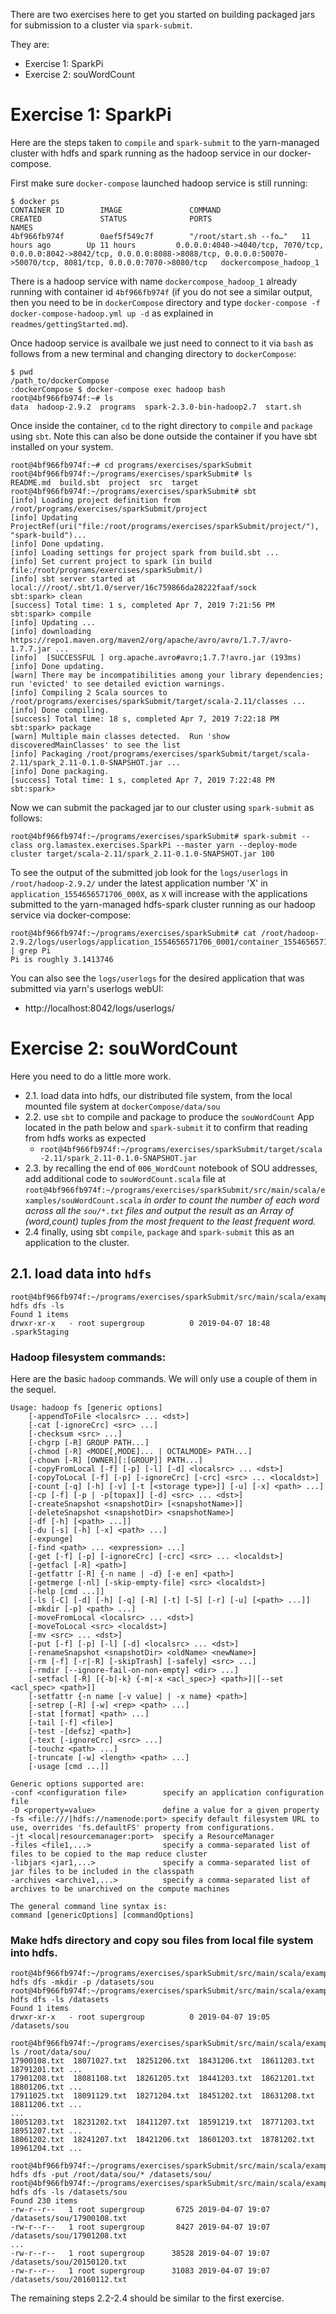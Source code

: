 There are two exercises here to get you started on building packaged jars for submission to a cluster via `spark-submit`.

They are:

- Exercise 1: SparkPi
- Exercise 2: souWordCount

# Exercise 1: SparkPi

Here are the steps taken to `compile` and `spark-submit` to the yarn-managed cluster with hdfs and spark running as the hadoop service in our docker-compose.

First make sure `docker-compose` launched hadoop service is still running:

```
$ docker ps
CONTAINER ID        IMAGE               COMMAND                  CREATED             STATUS              PORTS                                                                                                                                          NAMES
4bf966fb974f        0aef5f549c7f        "/root/start.sh --fo…"   11 hours ago        Up 11 hours         0.0.0.0:4040->4040/tcp, 7070/tcp, 0.0.0.0:8042->8042/tcp, 0.0.0.0:8088->8088/tcp, 0.0.0.0:50070->50070/tcp, 8081/tcp, 0.0.0.0:7070->8080/tcp   dockercompose_hadoop_1
```

There is a hadoop service with name `dockercompose_hadoop_1` already running with container id `4bf966fb974f` (if you do not see a similar output, then you need to be in `dockerCompose` directory and type `docker-compose -f docker-compose-hadoop.yml up -d` as explained in `readmes/gettingStarted.md`).
 
Once hadoop service is availbale we just need to connect to it via `bash` as follows from a new terminal and changing directory to `dockerCompose`:

```
$ pwd
/path_to/dockerCompose
:dockerCompose $ docker-compose exec hadoop bash
root@4bf966fb974f:~# ls
data  hadoop-2.9.2  programs  spark-2.3.0-bin-hadoop2.7  start.sh
```

Once inside the container, `cd` to the right directory to `compile` and `package` using `sbt`. Note this can also be done outside the container if you have sbt installed on your system.

``` 
root@4bf966fb974f:~# cd programs/exercises/sparkSubmit
root@4bf966fb974f:~/programs/exercises/sparkSubmit# ls 
README.md  build.sbt  project  src  target
root@4bf966fb974f:~/programs/exercises/sparkSubmit# sbt
[info] Loading project definition from /root/programs/exercises/sparkSubmit/project
[info] Updating ProjectRef(uri("file:/root/programs/exercises/sparkSubmit/project/"), "spark-build")...
[info] Done updating.
[info] Loading settings for project spark from build.sbt ...
[info] Set current project to spark (in build file:/root/programs/exercises/sparkSubmit/)
[info] sbt server started at local:///root/.sbt/1.0/server/16c759866da28222faaf/sock
sbt:spark> clean
[success] Total time: 1 s, completed Apr 7, 2019 7:21:56 PM
sbt:spark> compile
[info] Updating ...
[info] downloading https://repo1.maven.org/maven2/org/apache/avro/avro/1.7.7/avro-1.7.7.jar ...
[info] 	[SUCCESSFUL ] org.apache.avro#avro;1.7.7!avro.jar (193ms)
[info] Done updating.
[warn] There may be incompatibilities among your library dependencies; run 'evicted' to see detailed eviction warnings.
[info] Compiling 2 Scala sources to /root/programs/exercises/sparkSubmit/target/scala-2.11/classes ...
[info] Done compiling.
[success] Total time: 18 s, completed Apr 7, 2019 7:22:18 PM
sbt:spark> package
[warn] Multiple main classes detected.  Run 'show discoveredMainClasses' to see the list
[info] Packaging /root/programs/exercises/sparkSubmit/target/scala-2.11/spark_2.11-0.1.0-SNAPSHOT.jar ...
[info] Done packaging.
[success] Total time: 1 s, completed Apr 7, 2019 7:22:48 PM
sbt:spark> 
```

Now we can submit the packaged jar to our cluster using `spark-submit` as follows:

```
root@4bf966fb974f:~/programs/exercises/sparkSubmit# spark-submit --class org.lamastex.exercises.SparkPi --master yarn --deploy-mode cluster target/scala-2.11/spark_2.11-0.1.0-SNAPSHOT.jar 100
```

To see the output of the submitted job look for the `logs/userlogs` in `/root/hadoop-2.9.2/` under the latest application number 'X' in `application_1554656571706_000X`, as `X` will increase with the applications submitted to the yarn-managed hdfs-spark cluster running as our hadoop service via docker-compose:

```
root@4bf966fb974f:~/programs/exercises/sparkSubmit# cat /root/hadoop-2.9.2/logs/userlogs/application_1554656571706_0001/container_1554656571706_0001_01_000001/stdout | grep Pi
Pi is roughly 3.1413746
```

You can also see the `logs/userlogs` for the desired application that was submitted  via yarn's userlogs webUI:

- http://localhost:8042/logs/userlogs/

# Exercise 2: souWordCount

Here you need to do a little more work. 

- 2.1. load data into hdfs, our distributed file system, from the local mounted file system at `dockerCompose/data/sou`
- 2.2. use `sbt` to compile and package to produce the `souWordCount` App located in the path below and `spark-submit` it to confirm that reading from hdfs works as expected
  - `root@4bf966fb974f:~/programs/exercises/sparkSubmit/target/scala-2.11/spark_2.11-0.1.0-SNAPSHOT.jar` 
- 2.3. by recalling the end of `006_WordCount` notebook of SOU addresses, add additional code to `souWordCount.scala` file at `root@4bf966fb974f:~/programs/exercises/sparkSubmit/src/main/scala/examples/souWordCount.scala` *in order to count the number of each word across all the `sou/*.txt` files and output the result as an Array of (word,count) tuples from the most frequent to the least frequent word.* 
- 2.4 finally, using sbt `compile`, `package` and `spark-submit` this as an application to the cluster.

## 2.1. load data into `hdfs`

```
root@4bf966fb974f:~/programs/exercises/sparkSubmit/src/main/scala/examples# hdfs dfs -ls
Found 1 items
drwxr-xr-x   - root supergroup          0 2019-04-07 18:48 .sparkStaging
```

### Hadoop filesystem commands:

Here are the basic `hadoop` commands. We will only use a couple of them in the sequel.

```
Usage: hadoop fs [generic options]
	[-appendToFile <localsrc> ... <dst>]
	[-cat [-ignoreCrc] <src> ...]
	[-checksum <src> ...]
	[-chgrp [-R] GROUP PATH...]
	[-chmod [-R] <MODE[,MODE]... | OCTALMODE> PATH...]
	[-chown [-R] [OWNER][:[GROUP]] PATH...]
	[-copyFromLocal [-f] [-p] [-l] [-d] <localsrc> ... <dst>]
	[-copyToLocal [-f] [-p] [-ignoreCrc] [-crc] <src> ... <localdst>]
	[-count [-q] [-h] [-v] [-t [<storage type>]] [-u] [-x] <path> ...]
	[-cp [-f] [-p | -p[topax]] [-d] <src> ... <dst>]
	[-createSnapshot <snapshotDir> [<snapshotName>]]
	[-deleteSnapshot <snapshotDir> <snapshotName>]
	[-df [-h] [<path> ...]]
	[-du [-s] [-h] [-x] <path> ...]
	[-expunge]
	[-find <path> ... <expression> ...]
	[-get [-f] [-p] [-ignoreCrc] [-crc] <src> ... <localdst>]
	[-getfacl [-R] <path>]
	[-getfattr [-R] {-n name | -d} [-e en] <path>]
	[-getmerge [-nl] [-skip-empty-file] <src> <localdst>]
	[-help [cmd ...]]
	[-ls [-C] [-d] [-h] [-q] [-R] [-t] [-S] [-r] [-u] [<path> ...]]
	[-mkdir [-p] <path> ...]
	[-moveFromLocal <localsrc> ... <dst>]
	[-moveToLocal <src> <localdst>]
	[-mv <src> ... <dst>]
	[-put [-f] [-p] [-l] [-d] <localsrc> ... <dst>]
	[-renameSnapshot <snapshotDir> <oldName> <newName>]
	[-rm [-f] [-r|-R] [-skipTrash] [-safely] <src> ...]
	[-rmdir [--ignore-fail-on-non-empty] <dir> ...]
	[-setfacl [-R] [{-b|-k} {-m|-x <acl_spec>} <path>]|[--set <acl_spec> <path>]]
	[-setfattr {-n name [-v value] | -x name} <path>]
	[-setrep [-R] [-w] <rep> <path> ...]
	[-stat [format] <path> ...]
	[-tail [-f] <file>]
	[-test -[defsz] <path>]
	[-text [-ignoreCrc] <src> ...]
	[-touchz <path> ...]
	[-truncate [-w] <length> <path> ...]
	[-usage [cmd ...]]

Generic options supported are:
-conf <configuration file>        specify an application configuration file
-D <property=value>               define a value for a given property
-fs <file:///|hdfs://namenode:port> specify default filesystem URL to use, overrides 'fs.defaultFS' property from configurations.
-jt <local|resourcemanager:port>  specify a ResourceManager
-files <file1,...>                specify a comma-separated list of files to be copied to the map reduce cluster
-libjars <jar1,...>               specify a comma-separated list of jar files to be included in the classpath
-archives <archive1,...>          specify a comma-separated list of archives to be unarchived on the compute machines

The general command line syntax is:
command [genericOptions] [commandOptions]
```

### Make hdfs directory and copy sou files from local file system into hdfs.

```
root@4bf966fb974f:~/programs/exercises/sparkSubmit/src/main/scala/examples# hdfs dfs -mkdir -p /datasets/sou
root@4bf966fb974f:~/programs/exercises/sparkSubmit/src/main/scala/examples# hdfs dfs -ls /datasets          
Found 1 items
drwxr-xr-x   - root supergroup          0 2019-04-07 19:05 /datasets/sou

root@4bf966fb974f:~/programs/exercises/sparkSubmit/src/main/scala/examples# ls /root/data/sou/
17900108.txt  18071027.txt  18251206.txt  18431206.txt  18611203.txt  18791201.txt ... 
17901208.txt  18081108.txt  18261205.txt  18441203.txt  18621201.txt  18801206.txt ...
17911025.txt  18091129.txt  18271204.txt  18451202.txt  18631208.txt  18811206.txt ...
...
18051203.txt  18231202.txt  18411207.txt  18591219.txt  18771203.txt  18951207.txt ...
18061202.txt  18241207.txt  18421206.txt  18601203.txt  18781202.txt  18961204.txt ...

root@4bf966fb974f:~/programs/exercises/sparkSubmit/src/main/scala/examples# hdfs dfs -put /root/data/sou/* /datasets/sou/
root@4bf966fb974f:~/programs/exercises/sparkSubmit/src/main/scala/examples# hdfs dfs -ls /datasets/sou
Found 230 items
-rw-r--r--   1 root supergroup       6725 2019-04-07 19:07 /datasets/sou/17900108.txt
-rw-r--r--   1 root supergroup       8427 2019-04-07 19:07 /datasets/sou/17901208.txt
...
-rw-r--r--   1 root supergroup      38528 2019-04-07 19:07 /datasets/sou/20150120.txt
-rw-r--r--   1 root supergroup      31083 2019-04-07 19:07 /datasets/sou/20160112.txt
```

The remaining steps 2.2-2.4 should be similar to the first exercise.

